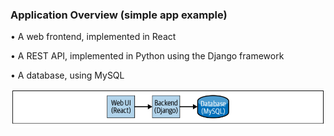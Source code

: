 ### Application Overview (simple app example)

• A web frontend, implemented in React

• A REST API, implemented in Python using the Django framework

• A database, using MySQL

<img src="https://github.com/adavarski/DevSecOps-full-integration-chain/blob/main/pictures/app.png?raw=true" width="650">
